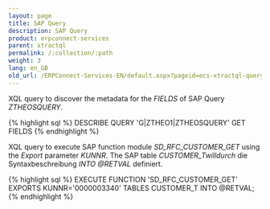 ```yaml
---
layout: page
title: SAP Query
description: SAP Query
product: erpconnect-services
parent: xtractql
permalink: /:collection/:path
weight: 3
lang: en_GB
old_url: /ERPConnect-Services-EN/default.aspx?pageid=ecs-xtractql-query
---
```


XQL query to discover the metadata for the *FIELDS* of SAP Query *ZTHEOSQUERY*. 

{% highlight sql %}
DESCRIBE QUERY 'G|ZTHEO1|ZTHEOSQUERY' GET FIELDS
{% endhighlight %}

XQL query to execute SAP function module *SD_RFC_CUSTOMER_GET* using the *Export* parameter *KUNNR*. The SAP table *CUSTOMER_Twilldurch* die Syntaxbeschreibung *INTO @RETVAL* definiert. 

{% highlight sql %}
EXECUTE FUNCTION 'SD_RFC_CUSTOMER_GET' 
EXPORTS KUNNR='0000003340' 
TABLES CUSTOMER_T INTO @RETVAL;
{% endhighlight %}